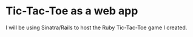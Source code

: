 Tic-Tac-Toe as a web app
===================

I will be using Sinatra/Rails to host the Ruby Tic-Tac-Toe game I created.
